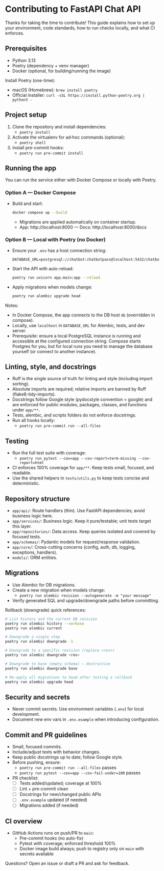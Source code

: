 # Contributing to FastAPI Chat API

Thanks for taking the time to contribute! This guide explains how to set up your environment, code standards, how to run checks locally, and what CI enforces.

## Prerequisites
- Python 3.13
- Poetry (dependency + venv manager)
- Docker (optional, for building/running the image)

Install Poetry (one-time):
- macOS (Homebrew): `brew install poetry`
- Official installer: `curl -sSL https://install.python-poetry.org | python3 -`

## Project setup
1. Clone the repository and install dependencies:
   - `poetry install`
2. Activate the virtualenv for ad‑hoc commands (optional):
   - `poetry shell`
3. Install pre-commit hooks:
   - `poetry run pre-commit install`

## Running the app

You can run the service either with Docker Compose or locally with Poetry.

### Option A — Docker Compose

- Build and start:
  ```sh
  docker compose up --build
  ```
  - Migrations are applied automatically on container startup.
  - App: http://localhost:8000 — Docs: http://localhost:8000/docs

### Option B — Local with Poetry (no Docker)

- Ensure your `.env` has a host connection string:
  ```env
  DATABASE_URL=postgresql://chatbot:chatbotpass@localhost:5432/chatbotdb
  ```
- Start the API with auto-reload:
  ```sh
  poetry run uvicorn app.main:app --reload
  ```
- Apply migrations when models change:
  ```sh
  poetry run alembic upgrade head
  ```

Notes:
- In Docker Compose, the app connects to the DB host `db` (overridden in compose).
- Locally, use `localhost` in `DATABASE_URL` for Alembic, tests, and dev server.
 - Prerequisite: ensure a local PostgreSQL instance is running and accessible at the
   configured connection string. Compose starts Postgres for you, but for local runs
   you need to manage the database yourself (or connect to another instance).

## Linting, style, and docstrings
- Ruff is the single source of truth for linting and style (including import sorting).
- Absolute imports are required; relative imports are banned by Ruff (flake8-tidy-imports).
- Docstrings follow Google style (pydocstyle convention = google) and are enforced for public modules, packages, classes, and functions under `app/**`.
- Tests, alembic, and scripts folders do not enforce docstrings.
- Run all hooks locally:
  - `poetry run pre-commit run --all-files`

## Testing
- Run the full test suite with coverage:
  - `poetry run pytest --cov=app --cov-report=term-missing --cov-report=html`
- CI enforces 100% coverage for `app/**`. Keep tests small, focused, and readable.
- Use the shared helpers in `tests/utils.py` to keep tests concise and deterministic.

## Repository structure
- `app/api/`: Route handlers (thin). Use FastAPI dependencies; avoid business logic here.
- `app/services/`: Business logic. Keep it pure/testable; unit tests target this layer.
- `app/repositories/`: Data access. Keep queries isolated and covered by focused tests.
- `app/schemas/`: Pydantic models for request/response validation.
- `app/core/`: Cross-cutting concerns (config, auth, db, logging, exceptions, handlers).
- `models/`: ORM entities.

## Migrations
- Use Alembic for DB migrations.
- Create a new migration when models change:
  - `poetry run alembic revision --autogenerate -m "your message"`
- Verify generated SQL and upgrade/downgrade paths before committing.

Rollback (downgrade) quick references:

```sh
# List history and the current DB revision
poetry run alembic history --verbose
poetry run alembic current

# Downgrade a single step
poetry run alembic downgrade -1

# Downgrade to a specific revision (replace <rev>)
poetry run alembic downgrade <rev>

# Downgrade to base (empty schema) — destructive
poetry run alembic downgrade base

# Re-apply all migrations to head after testing a rollback
poetry run alembic upgrade head
```

## Security and secrets
- Never commit secrets. Use environment variables (`.env`) for local development.
- Document new env vars in `.env.example` when introducing configuration.

## Commit and PR guidelines
- Small, focused commits.
- Include/adjust tests with behavior changes.
- Keep public docstrings up to date; follow Google style.
- Before pushing, ensure:
  - `poetry run pre-commit run --all-files` passes
  - `poetry run pytest --cov=app --cov-fail-under=100` passes
- PR checklist:
  - [ ] Tests added/updated; coverage at 100%
  - [ ] Lint + pre-commit clean
  - [ ] Docstrings for new/changed public APIs
  - [ ] `.env.example` updated (if needed)
  - [ ] Migrations added (if needed)

## CI overview
- GitHub Actions runs on push/PR to `main`:
  - Pre-commit hooks (no auto-fix)
  - Pytest with coverage; enforced threshold 100%
  - Docker image build always; push to registry only on `main` with secrets available

Questions? Open an issue or draft a PR and ask for feedback.
